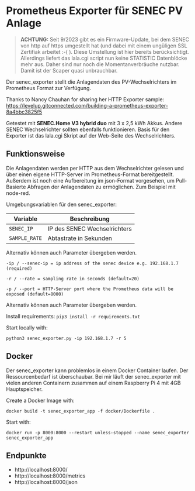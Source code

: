 # Prometheus Exporter für SENEC PV Anlage



> **ACHTUNG:** Seit 9/2023 gibt es ein Firmware-Update, bei dem SENEC von http auf https umgestellt hat (und dabei mit einem ungüligen SSL Zertifiak arbeitet :-( ). Diese Umstellung ist hier bereits berücksichtigt. Allerdings liefert das lala.cgi script nun keine STATISTIC Datenblöcke mehr aus. Daher sind nur noch die Momentanverbräuche nutzbar.
> Damit ist der Scaper quasi unbrauchbar.


Der senec_exporter stellt die Anlagendaten des PV-Wechselrichters im Prometheus Format zur Verfügung.

Thanks to Nancy Chauhan for sharing her HTTP Exporter sample: 
https://levelup.gitconnected.com/building-a-prometheus-exporter-8a4bbc3825f5

Getestet mit **SENEC.Home V3 hybrid duo** mit 3 x 2,5 kWh Akkus. Andere SENEC Wechselrichter sollten ebenfalls funktionieren. Basis für den Exporter ist das lala.cgi Skript auf der Web-Seite des Wechselrichters.

## Funktionsweise
Die Anlagendaten werden per HTTP aus dem Wechselrichter gelesen und über einen eigene HTTP-Server im Prometheus-Format bereitgestellt. Außerdem ist noch eine Aufbereitung im json-Format vorgesehen, um Pull-Basierte Abfragen der Anlagendaten zu ermöglichen. Zum Beispiel mit node-red.

Umgebungsvariablen für den senec_exporter:

|Variable      | Beschreibung                 |
|--------------|------------------------------|
|`SENEC_IP`    | IP des SENEC Wechselrichters |
|`SAMPLE_RATE` | Abtastrate in Sekunden       |

Alternativ können auch Parameter übergeben werden.
```
-ip / --senec-ip = ip address of the senec device e.g. 192.168.1.7 (required) 

-r / --rate = sampling rate in seconds (default=20)

-p / --port = HTTP-Server port where the Prometheus data will be exposed (default=8000)
```
Alternativ können auch Parameter übergeben werden.

Install requirements:
`pip3 install -r requirements.txt`

Start locally with:

`python3 senec_exporter.py -ip 192.168.1.7 -r 5`


## Docker 

Der senec_exporter kann problemlos in einem Docker Container laufen. Der Ressourcenbedarf ist überschaubar. Bei mir läuft der senec_exporter mit vielen anderen Containern zusammen auf einem Raspberry Pi 4 mit 4GB Hauptspeicher.

Create a Docker Image with:

`docker build -t senec_exporter_app -f docker/Dockerfile .`

Start with:

`docker run -p 8000:8000 --restart unless-stopped --name senec_exporter senec_exporter_app`


## Endpunkte
- http://localhost:8000/
- http://localhost:8000/metrics
- http://localhost:8000/json
